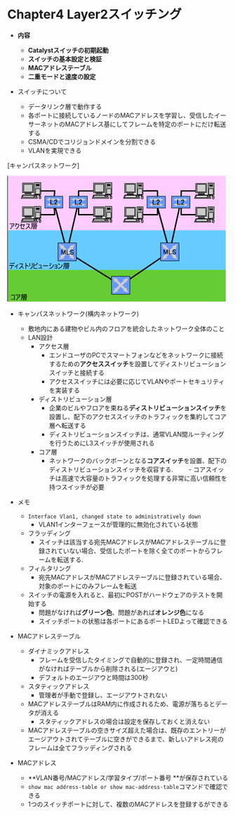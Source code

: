 # Chapter4 Layer2スイッチング
- **内容**
  - **Catalystスイッチの初期起動**
  - **スイッチの基本設定と検証**
  - **MACアドレステーブル**
  - **二重モードと速度の設定**
  

  
- スイッチについて
    - データリンク層で動作する
    - 各ポートに接続しているノードのMACアドレスを学習し、受信したイーサーネットのMACアドレス基にしてフレームを特定のポートにだけ転送する
    - CSMA/CDでコリジョンドメインを分割できる
    - VLANを実現できる


[キャンパスネットワーク]

![Alt Text](https://github.com/yhidetoshi/Pictures/raw/master/Network_Study/campas-net.png)

  
  - キャンパスネットワーク(構内ネットワーク)
    - 敷地内にある建物やビル内のフロアを統合したネットワーク全体のこと
    - LAN設計
      - アクセス層
        - エンドユーザのPCでスマートフォンなどをネットワークに接続するための**アクセススイッチ**を設置してディストリビューションスイッチと接続する
        - アクセススイッチには必要に応じてVLANやポートセキュリティを実装する
      - ディストリビューション層
        - 企業のビルやフロアを束ねる**ディストリビューションスイッチ**を設置し、配下のアクセススイッチのトラフィックを集約してコア層へ転送する
        - ディストリビューションスイッチは、通常VLAN間ルーティングを行うためにL3スイッチが使用される
      - コア層
        - ネットワークのバックボーンとなる**コアスイッチ**を設置、配下のディストリビューションスイッチを収容する.
　　    - コアスイッチは高速で大容量のトラフィックを処理する非常に高い信頼性を持つスイッチが必要
  
- メモ
  - `Interface Vlan1, changed state to administratively down`
    - VLAN1インターフェースが管理的に無効化されている状態 
  - フラッディング
    - スイッチは該当する宛先MACアドレスがMACアドレステーブルに登録されていない場合、受信したポートを除く全てのポートからフレームを転送する.
  - フィルタリング
    - 宛先MACアドレスがMACアドレステーブルに登録されている場合、対象のポートにのみフレームを転送
  - スイッチの電源を入れると、最初にPOSTがハードウェアのテストを開始する
    - 問題がなければ**グリーン色**、問題があれば**オレンジ色**になる
    - スイッチポートの状態は各ポートにあるポートLEDよって確認できる

- MACアドレステーブル
  - ダイナミックアドレス
    - フレームを受信したタイミングで自動的に登録され、一定時間通信がなければテーブルから削除される(エージアウと)
    - デフォルトのエージアウと時間は300秒
  - スタティックアドレス
    - 管理者が手動で登録し、エージアウトされない
  - MACアドレステーブルはRAM内に作成されるため、電源が落ちるとデータが消える
    - スタティックアドレスの場合は設定を保存しておくと消えない
  - MACアドレステーブルの空きサイズ超えた場合は、既存のエントリーがエージアウトされてテーブルに空きができるまで、新しいアドレス宛のフレームは全てフラッディングされる 
  
- MACアドレス
  - **VLAN番号/MACアドレス/学習タイプ/ポート番号 **が保存されている
  - `show mac address-table or show mac-address-table`コマンドで確認できる
  - 1つのスイッチポートに対して、複数のMACアドレスを登録するができる


